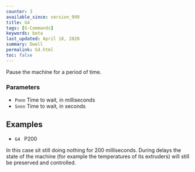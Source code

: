 ```yaml
---
counter: 3
available_since: version_999
title: G4
tags: [G-Commands] 
keywords: beta 
last_updated: April 10, 2020 
summary: Dwell 
permalink: G4.html
toc: false 
---
```



Pause the machine for a period of time.

### Parameters

* `Pnnn` Time to wait, in milliseconds
* `Snnn` Time to wait, in seconds

## Examples

* ` G4  ` P200

In this case sit still doing nothing for 200 milliseconds. During delays the state of the machine (for example the temperatures of its extruders) will still be preserved and controlled.


